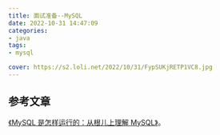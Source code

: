 ```yaml
---
title: 面试准备--MySQL
date: 2022-10-31 14:47:09
categories:
- java
tags:
- mysql

cover: https://s2.loli.net/2022/10/31/FypSUKjRETP1VC8.jpg
---
```


## 参考文章

[《MySQL 是怎样运行的：从根儿上理解 MySQL》](https://relph1119.github.io/mysql-learning-notes/#/)。